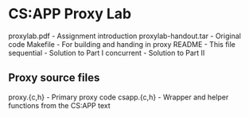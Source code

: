 # CS:APP Proxy Lab

proxylab.pdf          - Assignment introduction
proxylab-handout.tar  - Original code
Makefile	          - For building and handing in proxy
README		          - This file
sequential            - Solution to Part I
concurrent            - Solution to Part II

## Proxy source files
proxy.{c,h}	          - Primary proxy code
csapp.{c,h}	          - Wrapper and helper functions from the CS:APP text

